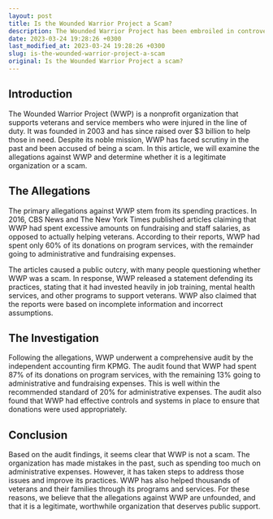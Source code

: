 ```yaml
---
layout: post
title: Is the Wounded Warrior Project a Scam?
description: The Wounded Warrior Project has been embroiled in controversy in the past. Is it a scam, or a legitimate organization?
date: 2023-03-24 19:28:26 +0300
last_modified_at: 2023-03-24 19:28:26 +0300
slug: is-the-wounded-warrior-project-a-scam
original: Is the Wounded Warrior Project a scam?
---
```

## Introduction

The Wounded Warrior Project (WWP) is a nonprofit organization that supports veterans and service members who were injured in the line of duty. It was founded in 2003 and has since raised over $3 billion to help those in need. Despite its noble mission, WWP has faced scrutiny in the past and been accused of being a scam. In this article, we will examine the allegations against WWP and determine whether it is a legitimate organization or a scam.

## The Allegations

The primary allegations against WWP stem from its spending practices. In 2016, CBS News and The New York Times published articles claiming that WWP had spent excessive amounts on fundraising and staff salaries, as opposed to actually helping veterans. According to their reports, WWP had spent only 60% of its donations on program services, with the remainder going to administrative and fundraising expenses.

The articles caused a public outcry, with many people questioning whether WWP was a scam. In response, WWP released a statement defending its practices, stating that it had invested heavily in job training, mental health services, and other programs to support veterans. WWP also claimed that the reports were based on incomplete information and incorrect assumptions.

## The Investigation

Following the allegations, WWP underwent a comprehensive audit by the independent accounting firm KPMG. The audit found that WWP had spent 87% of its donations on program services, with the remaining 13% going to administrative and fundraising expenses. This is well within the recommended standard of 20% for administrative expenses. The audit also found that WWP had effective controls and systems in place to ensure that donations were used appropriately.

## Conclusion

Based on the audit findings, it seems clear that WWP is not a scam. The organization has made mistakes in the past, such as spending too much on administrative expenses. However, it has taken steps to address those issues and improve its practices. WWP has also helped thousands of veterans and their families through its programs and services. For these reasons, we believe that the allegations against WWP are unfounded, and that it is a legitimate, worthwhile organization that deserves public support.